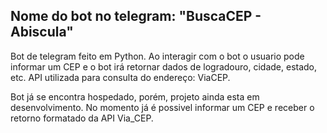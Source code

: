 ## Nome do bot no telegram: "BuscaCEP - Abiscula"

Bot de telegram feito em Python. Ao interagir com o bot o usuario pode informar um CEP e o bot irá retornar dados de 
logradouro, cidade, estado, etc. API utilizada para consulta do endereço: ViaCEP.

Bot já se encontra hospedado, porém, projeto ainda esta em desenvolvimento. No momento já é possivel informar um CEP e receber o retorno formatado da API Via_CEP.


